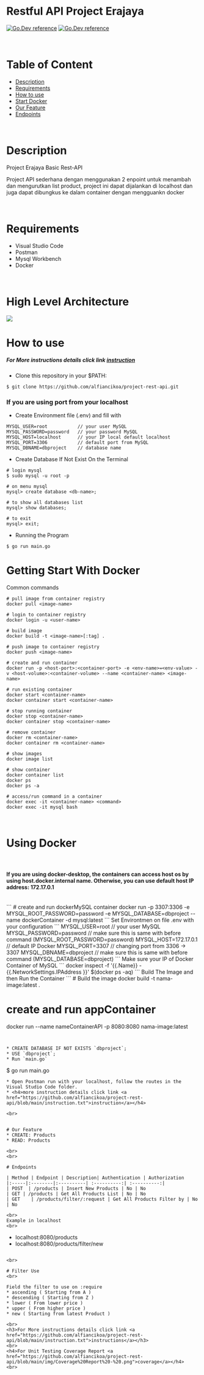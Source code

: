 # Restful API Project Erajaya

[![Go.Dev reference](https://img.shields.io/badge/gorm-reference-blue?logo=go&logoColor=blue)](https://pkg.go.dev/gorm.io/gorm?tab=doc)
[![Go.Dev reference](https://img.shields.io/badge/echo-reference-blue?logo=go&logoColor=blue)](https://github.com/labstack/echo)

<br>

# Table of Content

- [Description](#description)
- [Requirements](#Requirements)
- [How to use](#how-to-use)
- [Start Docker](#Getting-Start-With-Docker)
- [Our Feature](#Our-Feature)
- [Endpoints](#endpoints)

<br>


# Description

Project Erajaya Basic Rest-API
<br>
<p>Project API sederhana dengan menggunakan 2 enpoint untuk menambah dan mengurutkan list product, project ini dapat dijalankan di localhost
dan juga dapat dibungkus ke dalam container dengan mengguankn docker</p>

<br>


# Requirements

* Visual Studio Code
* Postman
* Mysql Workbench
* Docker


<br>

# High Level Architecture
<img src="https://github.com/alfiancikoa/project-rest-api/blob/main/img/HLA.jpg">

# How to use
<h5>For More instructions details click link <a href="https://github.com/alfiancikoa/project-rest-api/blob/main/instruction.txt">instruction</a></h5>

- Clone this repository in your $PATH:
```
$ git clone https://github.com/alfiancikoa/project-rest-api.git
```
<h3>If you are using port from your localhost</h3>

- Create Environment file (.env) and fill with
  
```
MYSQL_USER=root           // your user MySQL 
MYSQL_PASSWORD=password   // your password MySQL
MYSQL_HOST=localhost      // your IP local default localhost
MYSQL_PORT=3306           // default port from MySQL
MYSQL_DBNAME=dbproject    // database name
```

- Create Database If Not Exist On the Terminal


```
# login mysql
$ sudo mysql -u root -p

# on menu mysql
mysql> create database <db-name>;

# to show all databases list
mysql> show databases;

# to exit
mysql> exit;
```
- Running the Program
```
$ go run main.go
```
# Getting Start With Docker

Common commands
```
# pull image from container registry
docker pull <image-name>

# login to container registry
docker login -u <user-name>

# build image
docker build -t <image-name>[:tag] .

# push image to container registry
docker push <image-name>

# create and run container
docker run -p <host-port>:<container-port> -e <env-name>=<env-value> -v <host-volume>:<container-volume> --name <container-name> <image-name>

# run existing container
docker start <container-name>
docker container start <container-name>

# stop running container
docker stop <container-name>
docker container stop <container-name>

# remove container
docker rm <container-name>
docker container rm <container-name>

# show images
docker image list

# show container
docker container list
docker ps
docker ps -a

# access/run command in a container
docker exec -it <container-name> <command>
docker exec -it mysql bash
```
<br>

# Using Docker

<br>
<h4>If you are using docker-desktop, the containers can access host os by using host.docker.internal name.
Otherwise, you can use default host IP address: 172.17.0.1</h4>
<br>
```
# create and run dockerMySQL container
docker run -p 3307:3306 -e MYSQL_ROOT_PASSWORD=password -e MYSQL_DATABASE=dbproject --name dockerContainer -d mysql:latest
```
Set Environtmen on file .env with your configuration
```
MYSQL_USER=root           // your user MySQL 
MYSQL_PASSWORD=password   // make sure this is same with before command (MYSQL_ROOT_PASSWORD=password)
MYSQL_HOST=172.17.0.1     // default IP Docker
MYSQL_PORT=3307           // changing port from 3306 -> 3307
MYSQL_DBNAME=dbproject    // make sure this is same with before command (MYSQL_DATABASE=dbproject)
```
Make sure your IP of Docker Container of MySQL
```
docker inspect -f '{{.Name}} - {{.NetworkSettings.IPAddress }}' $(docker ps -aq)
```
Build The Image and then Run the Container
```
# Build the image
docker build -t nama-image:latest .

# create and run appContainer
docker run --name nameContainerAPI -p 8080:8080 nama-image:latest
```


* CREATE DATABASE IF NOT EXISTS `dbproject`;
* USE `dbproject`;
* Run `main.go`
```
$ go run main.go
```
* Open Postman run with your localhost, follow the routes in the Visual Studio Code folder.
* <h4>more instruction details click link <a href="https://github.com/alfiancikoa/project-rest-api/blob/main/instruction.txt">instruction</a></h4>

<br>


# Our Feature
* CREATE: Products
* READ: Products

<br>
<br>

# Endpoints

| Method | Endpoint | Description| Authentication | Authorization
|:-----|:--------|:----------| :----------:| :----------:|
| POST  | /products | Insert New Products | No | No
| GET | /products | Get All Products List | No | No
| GET    | /products/filter/:request | Get All Products Filter by | No | No

<br>
Example in localhost
<br>

```
- localhost:8080/products
- localhost:8080/products/filter/new
```

<br>

# Filter Use
<br>

Field the filter to use on :require
* ascending ( Starting from A )
* descending ( Starting from Z )
* lower ( From lower price )
* upper ( From higher price )
* new ( Starting from latest Product )

<br>
<h3>For More instructions details click link <a href="https://github.com/alfiancikoa/project-rest-api/blob/main/instruction.txt">instructions</a></h3>
<br>
<h4>For Unit Testing Coverage Report <a href="https://github.com/alfiancikoa/project-rest-api/blob/main/img/Coverage%20Report%20-%20.png">coverage</a></h4>
<br>
